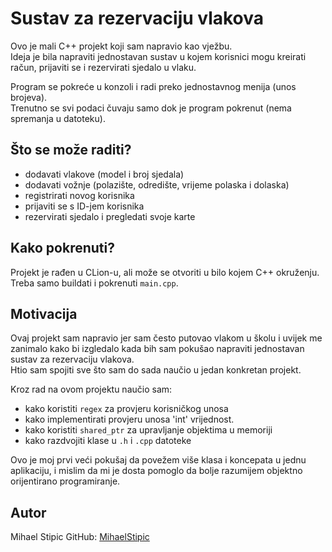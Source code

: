 # Sustav za rezervaciju vlakova

Ovo je mali C++ projekt koji sam napravio kao vježbu.  
Ideja je bila napraviti jednostavan sustav u kojem korisnici mogu kreirati račun, prijaviti se i rezervirati sjedalo u vlaku.

Program se pokreće u konzoli i radi preko jednostavnog menija (unos brojeva).  
Trenutno se svi podaci čuvaju samo dok je program pokrenut (nema spremanja u datoteku).

## Što se može raditi?

- dodavati vlakove (model i broj sjedala)
- dodavati vožnje (polazište, odredište, vrijeme polaska i dolaska)
- registrirati novog korisnika
- prijaviti se s ID-jem korisnika
- rezervirati sjedalo i pregledati svoje karte

##  Kako pokrenuti?

Projekt je rađen u CLion-u, ali može se otvoriti u bilo kojem C++ okruženju.  
Treba samo buildati i pokrenuti `main.cpp`.

## Motivacija

Ovaj projekt sam napravio jer sam često putovao vlakom u školu i uvijek me zanimalo kako bi izgledalo kada bih sam pokušao napraviti jednostavan sustav za rezervaciju vlakova.  
Htio sam spojiti sve što sam do sada naučio u jedan konkretan projekt.

Kroz rad na ovom projektu naučio sam:

- kako koristiti `regex` za provjeru korisničkog unosa  
- kako implementirati provjeru unosa 'int' vrijednost.
- kako koristiti `shared_ptr` za upravljanje objektima u memoriji  
- kako razdvojiti klase u `.h` i `.cpp` datoteke

Ovo je moj prvi veći pokušaj da povežem više klasa i koncepata u jednu aplikaciju, i mislim da mi je dosta pomoglo da bolje razumijem objektno orijentirano programiranje.

## Autor

Mihael Stipic
GitHub: [MihaelStipic](https://github.com/MihaelStipic)
